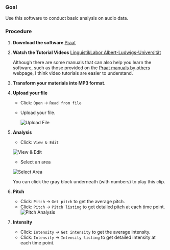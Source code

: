 ### Goal

Use this software to conduct basic analysis on audio data.

### Procedure

1. **Download the software**
   [Praat](https://www.fon.hum.uva.nl/praat/)

2. **Watch the Tutorial Videos**
   [LinguistikLabor Albert-Ludwigs-Universität](https://www.youtube.com/@linguistiklaboralbert-ludw3514)
   
   Although there are some manuals that can also help you learn the software, such as those provided on the [Praat manuals by others](https://www.fon.hum.uva.nl/praat/manualsByOthers.html) webpage, I think video tutorials are easier to understand.

3. **Transform your materials into MP3 format.**


4. **Upload your file**
   - Click:  `Open` -> `Read from file`
   - Upload your file.

     ![Upload File](https://github.com/JunZhangNPO/Academia/assets/103551488/c8bd32cc-7088-4029-be4e-a3de3ce059e6)

6. **Analysis**
   - Click: `View & Edit`
   
   ![View & Edit](https://github.com/JunZhangNPO/Academia/assets/103551488/328141cd-eb35-4b70-ac83-515b38f78cfb)

   - Select an area
     
   ![Select Area](https://github.com/JunZhangNPO/Academia/assets/103551488/544bc969-12fe-453a-899f-89fce0b81b1c)

   You can click the gray block underneath (with numbers) to play this clip.

7. **Pitch**
   - Click: `Pitch` -> `Get pitch` to get the average pitch.
   - Click: `Pitch` -> `Pitch listing` to get detailed pitch at each time point.
   ![Pitch Analysis](https://github.com/JunZhangNPO/Academia/assets/103551488/509961b6-8b9d-44c4-ad85-b1590fdc472e)

8. **Intensity**
   - Click: `Intensity` -> `Get intensity` to get the average intensity.
   - Click: `Intensity` -> `Intensity listing` to get detailed intensity at each time point.
